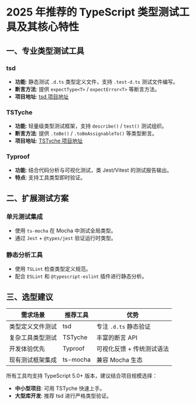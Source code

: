 # 2025 年推荐的 TypeScript 类型测试工具及其核心特性

## 一、专业类型测试工具

### tsd

- **功能**: 静态测试 `.d.ts` 类型定义文件，支持 `.test-d.ts` 测试文件编写。
- **断言方法**: 提供 `expectType<T>` / `expectError<T>` 等断言方法。
- **项目地址**: [tsd 项目地址](https://gitcode.com/gh_mirrors/ts/tsd)

### TSTyche

- **功能**: 轻量级类型测试框架，支持 `describe()` / `test()` 测试组织。
- **断言方法**: 提供 `.toBe()` / `.toBeAssignableTo()` 等类型断言。
- **项目地址**: [TSTyche 项目地址](https://gitcode.com/gh_mirrors/ts/tstyche)

### Typroof

- **功能**: 结合代码分析与可视化测试，类 Jest/Vitest 的测试报告输出。
- **特点**: 支持工具类型即时验证。

## 二、扩展测试方案

### 单元测试集成

- 使用 `ts-mocha` 在 Mocha 中测试全局类型。
- 通过 `Jest` + `@types/jest` 验证运行时类型。

### 静态分析工具

- 使用 `TSLint` 检查类型定义规范。
- 配合 `ESLint` 和 `@typescript-eslint` 插件进行静态分析。

## 三、选型建议

| 需求场景         | 推荐工具 | 优势                      |
| ---------------- | -------- | ------------------------- |
| 类型定义文件测试 | tsd      | 专注 `.d.ts` 静态验证     |
| 复杂工具类型测试 | TSTyche  | 丰富的断言 API            |
| 开发体验优先     | Typroof  | 可视化反馈 + 传统测试语法 |
| 现有测试框架集成 | ts-mocha | 兼容 Mocha 生态           |

所有工具均支持 TypeScript 5.0+ 版本，建议结合项目规模选择：

- **中小型项目**: 可用 TSTyche 快速上手。
- **大型库开发**: 推荐 tsd 进行严格类型验证。
